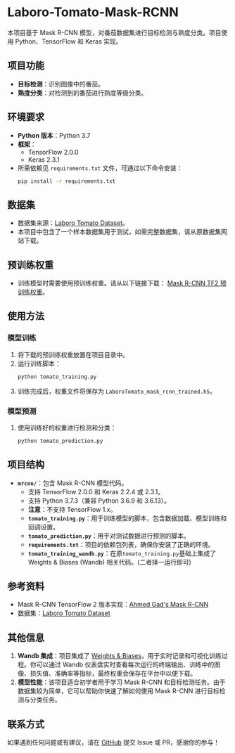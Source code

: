 # Laboro-Tomato-Mask-RCNN

本项目基于 Mask R-CNN 模型，对番茄数据集进行目标检测与熟度分类。项目使用 Python、TensorFlow 和 Keras 实现。

## 项目功能
- **目标检测**：识别图像中的番茄。
- **熟度分类**：对检测到的番茄进行熟度等级分类。

## 环境要求
- **Python 版本**：Python 3.7
- **框架**：
  - TensorFlow 2.0.0
  - Keras 2.3.1
- 所需依赖见 `requirements.txt` 文件，可通过以下命令安装：
  ```bash
  pip install -r requirements.txt
  ```

## 数据集
- 数据集来源：[Laboro Tomato Dataset](https://datasetninja.com/laboro-tomato)。
- 本项目中包含了一个样本数据集用于测试，如需完整数据集，请从原数据集网站下载。

## 预训练权重
- 训练模型时需要使用预训练权重。请从以下链接下载：
  [Mask R-CNN TF2 预训练权重](https://github.com/ahmedfgad/Mask-RCNN-TF2/releases/download/v3.0/mask_rcnn_coco.h5)。

## 使用方法

### 模型训练
1. 将下载的预训练权重放置在项目目录中。
2. 运行训练脚本：
   ```bash
   python tomato_training.py
   ```
3. 训练完成后，权重文件将保存为 `LaboroTomato_mask_rcnn_trained.h5`。

### 模型预测
1. 使用训练好的权重进行检测和分类：
   ```bash
   python tomato_prediction.py
   ```

## 项目结构
- **`mrcnn/`**：包含 Mask R-CNN 模型代码。
  - 支持 TensorFlow 2.0.0 和 Keras 2.2.4 或 2.3.1。
  - 支持 Python 3.7.3（兼容 Python 3.6.9 和 3.6.13）。
  - **注意**：不支持 TensorFlow 1.x。
  - **`tomato_training.py`**：用于训练模型的脚本，包含数据加载、模型训练和回调设置。
  - **`tomato_prediction.py`**：用于对测试数据进行预测的脚本。
  - **`requirements.txt`**：项目的依赖包列表，确保你安装了正确的环境。
  - **`tomato_training_wandb.py`**：在原`tomato_training.py`基础上集成了 Weights & Biases (Wandb) 相关代码。(二者择一运行即可)

## 参考资料
- Mask R-CNN TensorFlow 2 版本实现：[Ahmed Gad's Mask R-CNN](https://github.com/ahmedfgad/Mask-RCNN-TF2)
- 数据集：[Laboro Tomato Dataset](https://datasetninja.com/laboro-tomato)

## 其他信息
1. **Wandb 集成**：项目集成了 [Weights & Biases](https://wandb.ai/)，用于实时记录和可视化训练过程。你可以通过 Wandb 仪表盘实时查看每次运行的终端输出、训练中的图像、损失值、准确率等指标，最终权重会保存在平台中以便下载。
2. **模型性能**：该项目适合初学者用于学习 Mask R-CNN 和目标检测任务。由于数据集较为简单，它可以帮助你快速了解如何使用 Mask R-CNN 进行目标检测与分类任务。

## 联系方式
如果遇到任何问题或有建议，请在 [GitHub](https://github.com/MilleXi/Laboro-Tomato-Mask-RCNN) 提交 Issue 或 PR，感谢你的参与！
